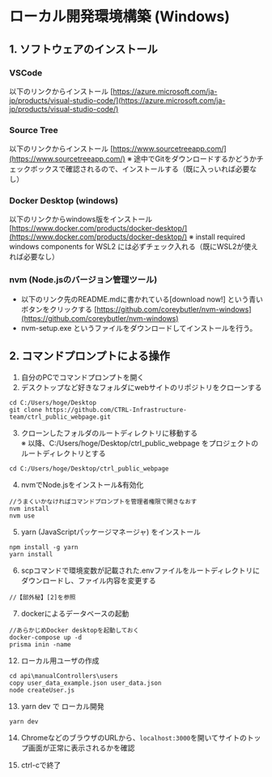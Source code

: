 # ローカル開発環境構築 (Windows)

## 1. ソフトウェアのインストール

### VSCode

以下のリンクからインストール
[https://azure.microsoft.com/ja-jp/products/visual-studio-code/](https://azure.microsoft.com/ja-jp/products/visual-studio-code/)

### Source Tree

以下のリンクからインストール
[https://www.sourcetreeapp.com/](https://www.sourcetreeapp.com/)
※ 途中でGitをダウンロードするかどうかチェックボックスで確認されるので、インストールする（既に入っいれば必要なし）

### Docker Desktop (windows)

以下のリンクからwindows版をインストール
[https://www.docker.com/products/docker-desktop/](https://www.docker.com/products/docker-desktop/)
※ install required windows components for WSL2 には必ずチェック入れる（既にWSL2が使えれば必要なし）

### nvm (Node.jsのバージョン管理ツール)

- 以下のリンク先のREADME.mdに書かれている[download now!] という青いボタンをクリックする
[https://github.com/coreybutler/nvm-windows](https://github.com/coreybutler/nvm-windows)
- nvm-setup.exe というファイルをダウンロードしてインストールを行う。

## 2. コマンドプロンプトによる操作

1. 自分のPCでコマンドプロンプトを開く
2. デスクトップなど好きなフォルダにwebサイトのリポジトリをクローンする

```
cd C:/Users/hoge/Desktop
git clone https://github.com/CTRL-Infrastructure-team/ctrl_public_webpage.git
```

3. クローンしたフォルダのルートディレクトリに移動する  
※ 以降、C:/Users/hoge/Desktop/ctrl_public_webpage をプロジェクトのルートディレクトリとする

```
cd C:/Users/hoge/Desktop/ctrl_public_webpage
```

4. nvmでNode.jsをインストール&有効化

```
//うまくいかなければコマンドプロンプトを管理者権限で開きなおす
nvm install
nvm use
```

5. yarn (JavaScriptパッケージマネージャ) をインストール

```
npm install -g yarn
yarn install
```

6. scpコマンドで環境変数が記載された.envファイルをルートディレクトリにダウンロードし、ファイル内容を変更する

```
//【部外秘】[2]を参照
```

7. dockerによるデータベースの起動

```
//あらかじめDocker desktopを起動しておく
docker-compose up -d
prisma inin -name
```

12. ローカル用ユーザの作成

```
cd api\manualControllers\users
copy user_data_example.json user_data.json
node createUser.js
```

13. yarn dev で ローカル開発

```
yarn dev
```

14. ChromeなどのブラウザのURLから、`localhost:3000`を開いてサイトのトップ画面が正常に表示されるかを確認

15. ctrl-cで終了
